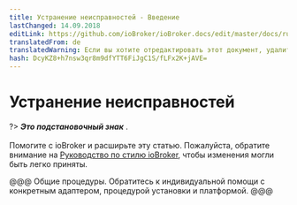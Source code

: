 ```yaml
---
title: Устранение неисправностей - Введение
lastChanged: 14.09.2018
editLink: https://github.com/ioBroker/ioBroker.docs/edit/master/docs/ru/trouble/README.md
translatedFrom: de
translatedWarning: Если вы хотите отредактировать этот документ, удалите поле «translationFrom», в противном случае этот документ будет снова автоматически переведен
hash: DcyKZ8+h7nsw3qr8m9dfYTT6FiJgC1S/fLFx2K+jAVE=
---
```

# Устранение неисправностей
?> ***Это подстановочный знак*** . <br><br> Помогите с ioBroker и расширьте эту статью. Пожалуйста, обратите внимание на [Руководство по стилю ioBroker](community/styleguidedoc), чтобы изменения могли быть легко приняты.

@@@ Общие процедуры. Обратитесь к индивидуальной помощи с конкретным адаптером, процедурой установки и платформой.
@@@